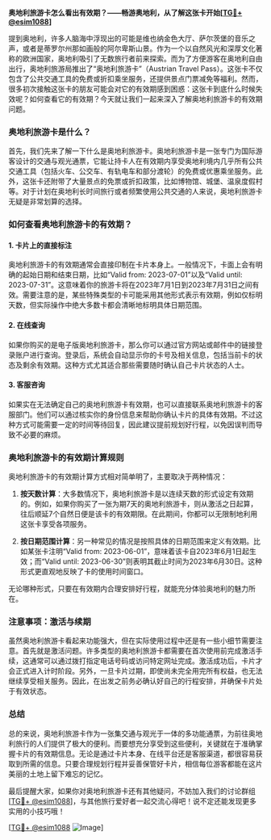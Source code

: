 **奥地利旅游卡怎么看出有效期？——畅游奥地利，从了解这张卡开始[[TG💪+ @esim1088](https://t.me/s/esim1088)]**

提到奥地利，许多人脑海中浮现出的可能是维也纳金色大厅、萨尔茨堡的音乐之声，或者是蒂罗尔州那如画般的阿尔卑斯山景。作为一个以自然风光和深厚文化著称的欧洲国家，奥地利吸引了无数旅行者前来探索。而为了方便游客在奥地利自由出行，奥地利旅游局推出了“奥地利旅游卡”（Austrian Travel Pass）。这张卡不仅包含了公共交通工具的免费或折扣乘坐服务，还提供景点门票减免等福利。然而，很多初次接触这张卡的朋友可能会对它的有效期感到困惑：这张卡到底什么时候失效呢？如何查看它的有效期？今天就让我们一起来深入了解奥地利旅游卡的有效期问题。

### 奥地利旅游卡是什么？

首先，我们先来了解一下什么是奥地利旅游卡。奥地利旅游卡是一张专门为国际游客设计的交通与观光通票，它能让持卡人在有效期内享受奥地利境内几乎所有公共交通工具（包括火车、公交车、有轨电车和部分渡轮）的免费或优惠乘坐服务。此外，这张卡还附带了大量景点的免票或折扣政策，比如博物馆、城堡、温泉度假村等。对于计划在奥地利长时间旅行或者频繁使用公共交通的人来说，奥地利旅游卡无疑是非常划算的选择。

### 如何查看奥地利旅游卡的有效期？

#### 1. 卡片上的直接标注

奥地利旅游卡的有效期通常会直接印制在卡片本身上。一般情况下，卡面上会有明确的起始日期和结束日期，比如“Valid from: 2023-07-01”以及“Valid until: 2023-07-31”。这意味着你的旅游卡将在2023年7月1日到2023年7月31日之间有效。需要注意的是，某些特殊类型的卡可能采用其他形式表示有效期，例如仅标明天数，但实际操作中绝大多数卡都会清晰地标明具体日期范围。

#### 2. 在线查询

如果你购买的是电子版奥地利旅游卡，那么你可以通过官方网站或邮件中的链接登录账户进行查询。登录后，系统会自动显示你的卡号及相关信息，包括当前卡的状态及剩余有效期。这种方式尤其适合那些需要随时确认自己卡片状态的人士。

#### 3. 客服咨询

如果实在无法确定自己的奥地利旅游卡有效期，也可以直接联系奥地利旅游卡的客服部门。他们可以通过核实你的身份信息来帮助你确认卡片的具体有效期。不过这种方式可能需要一定的时间等待回复，因此建议提前规划好行程，以免因误判而导致不必要的麻烦。

### 奥地利旅游卡的有效期计算规则

奥地利旅游卡的有效期计算方式相对简单明了，主要取决于两种情况：

1. **按天数计算**：大多数情况下，奥地利旅游卡是以连续天数的形式设定有效期的。例如，如果你购买了一张为期7天的奥地利旅游卡，则从激活之日起算，往后顺延7个自然日便是该卡的有效期限。在此期间，你都可以无限制地利用这张卡享受各项服务。
   
2. **按日期范围计算**：另一种常见的情况是按照具体的日期范围来定义有效期。比如某张卡注明“Valid from: 2023-06-01”，意味着该卡自2023年6月1日起生效；而“Valid until: 2023-06-30”则表明其截止时间为2023年6月30日。这种形式更直观地反映了卡的使用时间窗口。

无论哪种形式，只要在有效期内合理安排好行程，就能充分体验奥地利的魅力所在。

### 注意事项：激活与续期

虽然奥地利旅游卡看起来功能强大，但在实际使用过程中还是有一些小细节需要注意。首先就是激活问题。许多类型的奥地利旅游卡都需要在首次使用前完成激活手续，这通常可以通过拨打指定电话号码或访问特定网址完成。激活成功后，卡片才会正式进入计时阶段。另外，一旦卡片过期，即使尚未完全用完所有权益，也无法继续享受相关服务。因此，在出发之前务必确认好自己的行程安排，并确保卡片处于有效状态。

### 总结

总的来说，奥地利旅游卡作为一张集交通与观光于一体的多功能通票，为前往奥地利旅行的人们提供了极大的便利。而要想充分享受到这些便利，关键就在于准确掌握卡片的有效期信息。无论是通过卡片本身、在线平台还是客服渠道，都很容易获取到所需的信息。只要合理规划行程并妥善保管好卡片，相信每位游客都能在这片美丽的土地上留下难忘的记忆。

最后提醒大家，如果你对奥地利旅游卡还有其他疑问，不妨加入我们的讨论群组[[TG💪+ @esim1088](https://t.me/s/esim1088)]，与其他旅行爱好者一起交流心得吧！说不定还能发现更多实用的小技巧哦！

[[TG💪+ @esim1088](https://t.me/s/esim1088) ![Image](https://i.postimg.cc/4NQfJmqS/Snipaste-2025-05-13-00-14-12.png)]